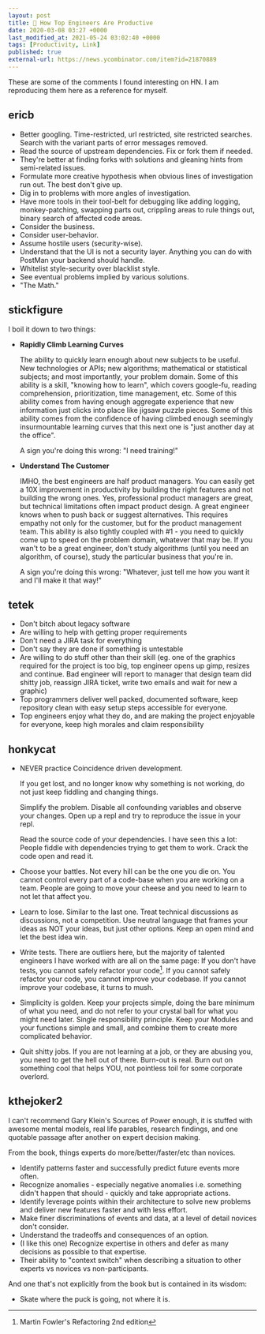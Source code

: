 ```yaml
---
layout: post
title: 🔗 How Top Engineers Are Productive
date: 2020-03-08 03:27 +0000
last_modified_at: 2021-05-24 03:02:40 +0000
tags: [Productivity, Link]
published: true
external-url: https://news.ycombinator.com/item?id=21870889
---
```


These are some of the comments I found interesting on HN. I am reproducing them
here as a reference for myself.

<!-- more -->

## ericb

* Better googling. Time-restricted, url restricted, site restricted searches.
  Search with the variant parts of error messages removed.
* Read the source of upstream dependencies. Fix or fork them if needed.
* They're better at finding forks with solutions and gleaning hints from
  semi-related issues.
* Formulate more creative hypothesis when obvious lines of investigation run
  out. The best don't give up.
* Dig in to problems with more angles of investigation.
* Have more tools in their tool-belt for debugging like adding logging,
  monkey-patching, swapping parts out, crippling areas to rule things out,
  binary search of affected code areas.
* Consider the business.
* Consider user-behavior.
* Assume hostile users (security-wise).
* Understand that the UI is not a security layer. Anything you can do with
  PostMan your backend should handle.
* Whitelist style-security over blacklist style.
* See eventual problems implied by various solutions.
* "The Math."

## stickfigure

I boil it down to two things:

* **Rapidly Climb Learning Curves**

  The ability to quickly learn enough about new subjects to be useful. New
  technologies or APIs; new algorithms; mathematical or statistical subjects;
  and most importantly, your problem domain. Some of this ability is a skill,
  "knowing how to learn", which covers google-fu, reading comprehension,
  prioritization, time management, etc. Some of this ability comes from having
  enough aggregate experience that new information just clicks into place like
  jigsaw puzzle pieces. Some of this ability comes from the confidence of having
  climbed enough seemingly insurmountable learning curves that this next one is
  "just another day at the office".

  A sign you're doing this wrong: "I need training!"

* **Understand The Customer**

  IMHO, the best engineers are half product managers. You can easily get a 10X
  improvement in productivity by building the right features and not building the
  wrong ones. Yes, professional product managers are great, but technical
  limitations often impact product design. A great engineer knows when to push
  back or suggest alternatives. This requires empathy not only for the customer,
  but for the product management team. This ability is also tightly coupled with
  #1 - you need to quickly come up to speed on the problem domain, whatever that
  may be. If you wan't to be a great engineer, don't study algorithms (until you
  need an algorithm, of course), study the particular business that you're in.

  A sign you're doing this wrong: "Whatever, just tell me how you want it and
  I'll make it that way!"

## tetek

* Don't bitch about legacy software
* Are willing to help with getting proper requirements
* Don't need a JIRA task for everything
* Don't say they are done if something is untestable
* Are willing to do stuff other than their skill (eg. one of the graphics
  required for the project is too big, top engineer opens up gimp, resizes and
  continue. Bad engineer will report to manager that design team did shitty job,
  reassign JIRA ticket, write two emails and wait for new a graphic)
* Top programmers deliver well packed, documented software, keep repository
clean with easy setup steps accessible for everyone.
* Top engineers enjoy what they do, and are making the project enjoyable for
everyone, keep high morales and claim responsibility

## honkycat

* NEVER practice Coincidence driven development.

  If you get lost, and no longer know why something is not working, do not just
  keep fiddling and changing things.

  Simplify the problem. Disable all confounding variables and observe your
  changes. Open up a repl and try to reproduce the issue in your repl.

  Read the source code of your dependencies. I have seen this a lot: People
  fiddle with dependencies trying to get them to work. Crack the code open and
  read it.

* Choose your battles. Not every hill can be the one you die on. You cannot
  control every part of a code-base when you are working on a team. People are
  going to move your cheese and you need to learn to not let that affect you.

* Learn to lose. Similar to the last one. Treat technical discussions as
  discussions, not a competition. Use neutral language that frames your ideas as
  NOT your ideas, but just other options. Keep an open mind and let the best
  idea win.

* Write tests. There are outliers here, but the majority of talented engineers
  I have worked with are all on the same page: If you don't have tests, you cannot
  safely refactor your code[^1]. If you cannot safely refactor your code, you
  cannot improve your codebase. If you cannot improve your codebase, it turns to
  mush.

* Simplicity is golden. Keep your projects simple, doing the bare minimum of
  what you need, and do not refer to your crystal ball for what you might need
  later. Single responsibility principle. Keep your Modules and your functions
  simple and small, and combine them to create more complicated behavior.

* Quit shitty jobs. If you are not learning at a job, or they are abusing you,
  you need to get the hell out of there. Burn-out is real. Burn out on something
  cool that helps YOU, not pointless toil for some corporate overlord.

## kthejoker2

I can't recommend Gary Klein's Sources of Power enough, it is stuffed with
awesome mental models, real life parables, research findings, and one quotable
passage after another on expert decision making.

From the book, things experts do more/better/faster/etc than novices.

* Identify patterns faster and successfully predict future events more often.
* Recognize anomalies - especially negative anomalies i.e. something didn't
  happen that should - quickly and take appropriate actions.
* Identify leverage points within their architecture to solve new problems and
  deliver new features faster and with less effort.
* Make finer discriminations of events and data, at a level of detail novices
  don't consider.
* Understand the tradeoffs and consequences of an option.
* (I like this one) Recognize expertise in others and defer as many decisions
  as possible to that expertise.
* Their ability to "context switch" when describing a situation to other experts
  vs novices vs non-participants.

And one that's not explicitly from the book but is contained in its wisdom:

* Skate where the puck is going, not where it is.

[^1]: Martin Fowler's Refactoring 2nd edition
